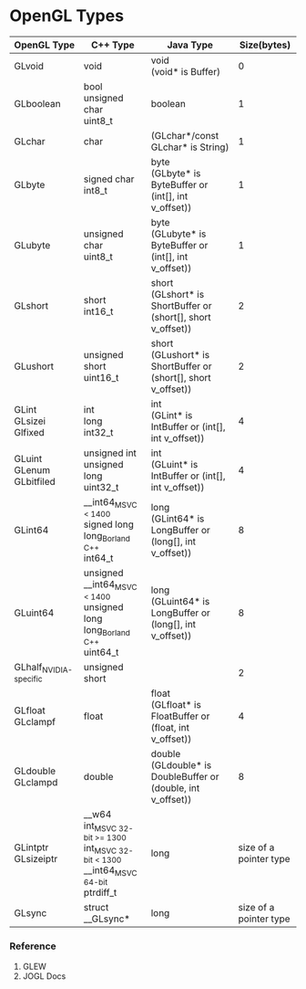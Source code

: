 # OpenGL Types  
| OpenGL Type | C++ Type | Java Type | Size(bytes) |  
|-------------|----------|-----------|-------------|  
|GLvoid|void|void<br>(void* is Buffer)|0|  
|GLboolean|bool<br>unsigned char<br>uint8_t|boolean|1|  
|GLchar|char|(GLchar*/const GLchar* is String)|1|  
|GLbyte|signed char<br>int8_t|byte<br>(GLbyte* is ByteBuffer or (int\[\], int v_offset))|1|  
|GLubyte|unsigned char<br>uint8_t|byte<br>(GLubyte* is ByteBuffer or (int\[\], int v_offset))|1|  
|GLshort|short<br>int16_t|short<br>(GLshort* is ShortBuffer or (short\[\], short v_offset))|2|  
|GLushort|unsigned short<br>uint16_t|short<br>(GLushort* is ShortBuffer or (short\[\], short v_offset))|2|  
|GLint<br>GLsizei<br>Glfixed|int<br>long<br>int32_t|int<br>(GLint* is IntBuffer or (int\[\], int v_offset))|4|  
|GLuint<br>GLenum<br>GLbitfiled|unsigned int<br>unsigned long<br>uint32_t|int<br>(GLuint* is IntBuffer or (int\[\], int v_offset))|4|  
|GLint64|\_\_int64<sub>MSVC < 1400</sub><br>signed long long<sub>Borland C++</sub><br>int64_t|long<br>(GLint64* is LongBuffer or (long\[\], int v_offset))|8|  
|GLuint64|unsigned \_\_int64<sub>MSVC < 1400</sub><br>unsigned long long<sub>Borland C++</sub><br>uint64_t|long<br>(GLuint64* is LongBuffer or (long\[\], int v_offset))|8|  
|GLhalf<sub>NVIDIA-specific</sub>|unsigned short||2|  
|GLfloat<br>GLclampf|float|float<br>(GLfloat* is FloatBuffer or (float, int v_offset))|4|  
|GLdouble<br>GLclampd|double|double<br>(GLdouble* is DoubleBuffer or (double, int v_offset))|8|  
|GLintptr<br>GLsizeiptr|\_\_w64 int<sub>MSVC 32-bit >= 1300</sub><br>int<sub>MSVC 32-bit < 1300</sub><br>\_\_int64<sub>MSVC 64-bit</sub><br>ptrdiff_t|long|size of a pointer type|  
|GLsync|struct \_\_GLsync*|long|size of a pointer type|  

### Reference  
1. GLEW  
2. JOGL Docs  
